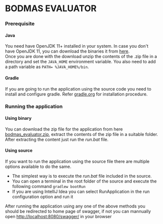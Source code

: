 # BODMAS EVALUATOR

### Prerequisite

#### Java
You need have OpenJDK 11+ installed in your system.
In case you don't have OpenJDK 11, you can download the binaries it from [here](https://jdk.java.net/java-se-ri/11). \
Once you are done with the download unzip the contents of the .zip file in a directory and set the `JAVA_HOME` environment variable. You also need to add a path variable as `PATH= %JAVA_HOME%/bin`.
#### Gradle
If you are going to run the application using the source code you need to install and configure gradle. Refer [gradle.org](https://gradle.org/install/) for installation procedure.

### Running the application

#### Using binary
You can download the zip file for the application from here [bodmas_evaluator.zip](https://github.com/EathanHunt/beehyv/files/6489030/bodmas_evaluator.zip), 
extract the contents of the zip file in a suitable folder. After extracting the content just run the _run.bat_ file.

#### Using source
If you want to run the application using the source file there are multiple options available to do the same.
* The simplest way is to execute the _run.bat_ file included in the source.
* You can open a terminal in the root folder of the source and execute the following command `gradlew bootRun`
* If you are using IntelliJ Idea you can select RunApplication in the run configuration option and run it

After running the application using any one of the above methods you should be redirected to home page of swagger, if not you can mannually open [http://localhost:8080/swagger/](http://localhost:8080/swagger/) in your browser
